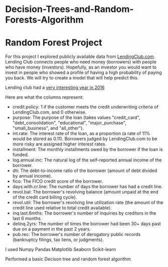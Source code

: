 # Decision-Trees-and-Random-Forests-Algorithm
# Random Forest Project   

For this project I explored publicly available data from [LendingClub.com](www.lendingclub.com). Lending Club connects people who need money (borrowers) with people who have money (investors). Hopefully, as an investor you would want to invest in people who showed a profile of having a high probability of paying you back. We will try to create a model that will help predict this.  

Lending club had a [very interesting year in 2016](https://en.wikipedia.org/wiki/Lending_Club#2016)  

Here are what the columns represent:
* credit.policy: 1 if the customer meets the credit underwriting criteria of LendingClub.com, and 0 otherwise. 
* purpose: The purpose of the loan (takes values "credit_card", "debt_consolidation", "educational", "major_purchase", "small_business", and "all_other"). 
* int.rate: The interest rate of the loan, as a proportion (a rate of 11% would be stored as 0.11). Borrowers judged by LendingClub.com to be more risky are assigned higher interest rates.
* installment: The monthly installments owed by the borrower if the loan is funded. 
* log.annual.inc: The natural log of the self-reported annual income of the borrower. 
* dti: The debt-to-income ratio of the borrower (amount of debt divided by annual income). 
* fico: The FICO credit score of the borrower.
* days.with.cr.line: The number of days the borrower has had a credit line.
* revol.bal: The borrower's revolving balance (amount unpaid at the end of the credit card billing cycle). 
* revol.util: The borrower's revolving line utilization rate (the amount of the credit line used relative to total credit available).
* inq.last.6mths: The borrower's number of inquiries by creditors in the last 6 months.
* delinq.2yrs: The number of times the borrower had been 30+ days past due on a payment in the past 2 years. 
* pub.rec: The borrower's number of derogatory public records (bankruptcy filings, tax liens, or judgments).

I used 
Numpy
Pandas
Matplotlib
Seaborn
Scikit-learn

Performed a basic Decison tree and random forest algorithm
